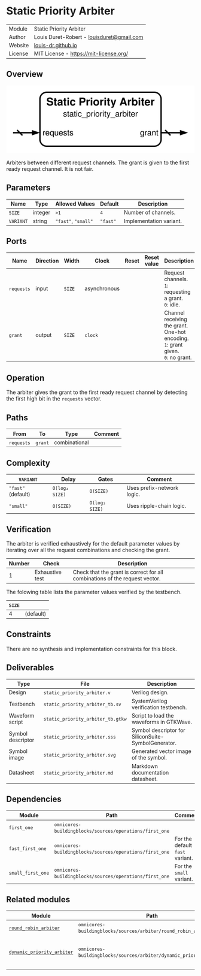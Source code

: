 # Static Priority Arbiter

|         |                                                                          |
| ------- | ------------------------------------------------------------------------ |
| Module  | Static Priority Arbiter                                                  |
| Author  | Louis Duret-Robert - [louisduret@gmail.com](mailto:louisduret@gmail.com) |
| Website | [louis-dr.github.io](https://louis-dr.github.io)                         |
| License | MIT License - https://mit-license.org/                                   |

## Overview

![static_priority_arbiter](static_priority_arbiter.svg)

Arbiters between different request channels. The grant is given to the first ready request channel. It is not fair.

## Parameters

| Name      | Type    | Allowed Values      | Default  | Description             |
| --------- | ------- | ------------------- | -------- | ----------------------- |
| `SIZE`    | integer | `>1`                | `4`      | Number of channels.     |
| `VARIANT` | string  | `"fast"`, `"small"` | `"fast"` | Implementation variant. |

## Ports

| Name       | Direction | Width  | Clock        | Reset | Reset value | Description                                                                             |
| ---------- | --------- | ------ | ------------ | ----- | ----------- | --------------------------------------------------------------------------------------- |
| `requests` | input     | `SIZE` | asynchronous |       |             | Request channels.<br/>`1`: requesting a grant.<br/>`0`: idle.                           |
| `grant`    | output    | `SIZE` | `clock`      |       |             | Channel receiving the grant. One-hot encoding.<br/>`1`: grant given.<br/>`0`: no grant. |

## Operation

The arbiter gives the grant to the first ready request channel by detecting the first high bit in the `requests` vector.

## Paths

| From       | To      | Type          | Comment |
| ---------- | ------- | ------------- | ------- |
| `requests` | `grant` | combinational |         |

## Complexity

| `VARIANT`          | Delay          | Gates          | Comment                    |
| ------------------ | -------------- | -------------- | -------------------------- |
| `"fast"` (default) | `O(log₂ SIZE)` | `O(SIZE)`      | Uses prefix-network logic. |
| `"small"`          | `O(SIZE)`      | `O(log₂ SIZE)` | Uses ripple-chain logic.   |

## Verification

The arbiter is verified exhaustively for the default parameter values by iterating over all the request combinations and checking the grant.

| Number | Check           | Description                                                                 |
| ------ | --------------- | --------------------------------------------------------------------------- |
| 1      | Exhaustive test | Check that the grant is correct for all combinations of the request vector. |

The folowing table lists the parameter values verified by the testbench.

| `SIZE` |           |
| ------ | --------- |
| 4      | (default) |

## Constraints

There are no synthesis and implementation constraints for this block.

## Deliverables

| Type              | File                              | Description                                         |
| ----------------- | --------------------------------- | --------------------------------------------------- |
| Design            | `static_priority_arbiter.v`       | Verilog design.                                     |
| Testbench         | `static_priority_arbiter_tb.sv`   | SystemVerilog verification testbench.               |
| Waveform script   | `static_priority_arbiter_tb.gtkw` | Script to load the waveforms in GTKWave.            |
| Symbol descriptor | `static_priority_arbiter.sss`     | Symbol descriptor for SiliconSuite-SymbolGenerator. |
| Symbol image      | `static_priority_arbiter.svg`     | Generated vector image of the symbol.               |
| Datasheet         | `static_priority_arbiter.md`      | Markdown documentation datasheet.                   |

## Dependencies

| Module            | Path                                                    | Comment                         |
| ----------------- | ------------------------------------------------------- | ------------------------------- |
| `first_one`       | `omnicores-buildingblocks/sources/operations/first_one` |                                 |
| `fast_first_one`  | `omnicores-buildingblocks/sources/operations/first_one` | For the default `fast` variant. |
| `small_first_one` | `omnicores-buildingblocks/sources/operations/first_one` | For the `small` variant.        |

## Related modules

| Module                                                                                | Path                                                                | Comment                                    |
| ------------------------------------------------------------------------------------- | ------------------------------------------------------------------- | ------------------------------------------ |
| [`round_robin_arbiter`](../round_robin_arbiter/round_robin_arbiter.md)                | `omnicores-buildingblocks/sources/arbiter/round_robin_arbiter`      | Fair arbiter.                              |
| [`dynamic_priority_arbiter`](../dynamic_priority_arbiter/dynamic_priority_arbiter.md) | `omnicores-buildingblocks/sources/arbiter/dynamic_priority_arbiter` | Arbiter with per-channel dynamic priority. |

